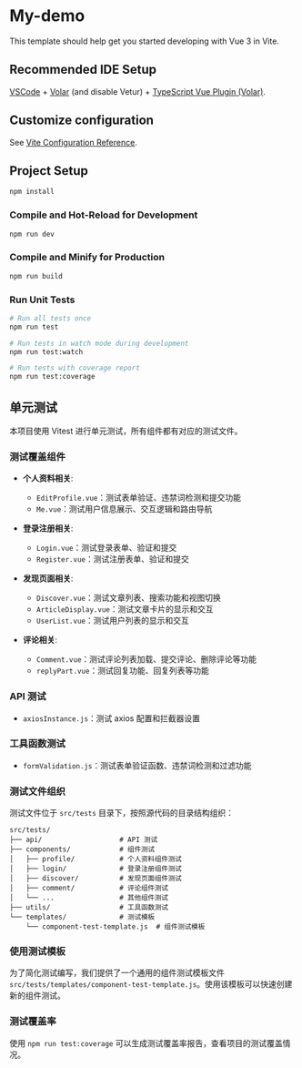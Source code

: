 # My-demo

This template should help get you started developing with Vue 3 in Vite.

## Recommended IDE Setup

[VSCode](https://code.visualstudio.com/) + [Volar](https://marketplace.visualstudio.com/items?itemName=Vue.volar) (and disable Vetur) + [TypeScript Vue Plugin (Volar)](https://marketplace.visualstudio.com/items?itemName=Vue.vscode-typescript-vue-plugin).

## Customize configuration

See [Vite Configuration Reference](https://vitejs.dev/config/).

## Project Setup

```sh
npm install
```

### Compile and Hot-Reload for Development

```sh
npm run dev
```

### Compile and Minify for Production

```sh
npm run build
```

### Run Unit Tests

```sh
# Run all tests once
npm run test

# Run tests in watch mode during development
npm run test:watch

# Run tests with coverage report
npm run test:coverage
```

## 单元测试

本项目使用 Vitest 进行单元测试，所有组件都有对应的测试文件。

### 测试覆盖组件

- **个人资料相关**:
  - `EditProfile.vue`：测试表单验证、违禁词检测和提交功能
  - `Me.vue`：测试用户信息展示、交互逻辑和路由导航

- **登录注册相关**:
  - `Login.vue`：测试登录表单、验证和提交
  - `Register.vue`：测试注册表单、验证和提交

- **发现页面相关**:
  - `Discover.vue`：测试文章列表、搜索功能和视图切换
  - `ArticleDisplay.vue`：测试文章卡片的显示和交互
  - `UserList.vue`：测试用户列表的显示和交互

- **评论相关**:
  - `Comment.vue`：测试评论列表加载、提交评论、删除评论等功能
  - `replyPart.vue`：测试回复功能、回复列表等功能

### API 测试

- `axiosInstance.js`：测试 axios 配置和拦截器设置

### 工具函数测试

- `formValidation.js`：测试表单验证函数、违禁词检测和过滤功能

### 测试文件组织

测试文件位于 `src/tests` 目录下，按照源代码的目录结构组织：

```
src/tests/
├── api/                   # API 测试
├── components/            # 组件测试
│   ├── profile/           # 个人资料组件测试
│   ├── login/             # 登录注册组件测试
│   ├── discover/          # 发现页面组件测试
│   ├── comment/           # 评论组件测试
│   └── ...                # 其他组件测试
├── utils/                 # 工具函数测试
└── templates/             # 测试模板
    └── component-test-template.js  # 组件测试模板
```

### 使用测试模板

为了简化测试编写，我们提供了一个通用的组件测试模板文件 `src/tests/templates/component-test-template.js`。使用该模板可以快速创建新的组件测试。

### 测试覆盖率

使用 `npm run test:coverage` 可以生成测试覆盖率报告，查看项目的测试覆盖情况。
